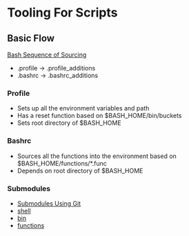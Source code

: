 # Tooling For Scripts

## Basic Flow

[Bash Sequence of Sourcing](http://askubuntu.com/questions/463462/sequence-of-scripts-sourced-upon-login)
* .profile -> .profile_additions
* .bashrc -> .bashrc_additions

### Profile
* Sets up all the environment variables and path
* Has a reset function based on $BASH_HOME/bin/buckets
* Sets root directory of $BASH_HOME

### Bashrc
* Sources all the functions into the environment based on $BASH_HOME/functions/*.func
* Depends on root directory of $BASH_HOME

### Submodules
* [Submodules Using Git](https://chrisjean.com/git-submodules-adding-using-removing-and-updating/)
* [shell](bin/shell)
* [bin](bin)
* [functions](functions)
